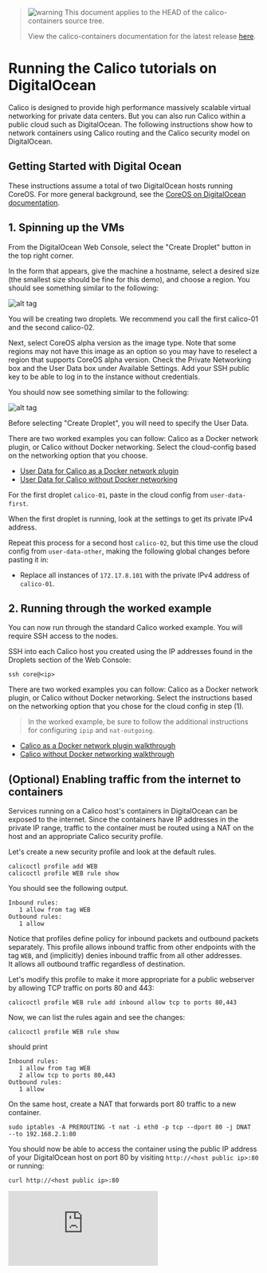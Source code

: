 <!--- master only -->
> ![warning](../images/warning.png) This document applies to the HEAD of the calico-containers source tree.
>
> View the calico-containers documentation for the latest release [here](https://github.com/projectcalico/calico-containers/blob/v0.22.0/README.md).
<!--- else
> You are viewing the calico-containers documentation for release **release**.
<!--- end of master only -->

# Running the Calico tutorials on DigitalOcean
Calico is designed to provide high performance massively scalable virtual networking for private data centers. But you 
can also run Calico within a public cloud such as DigitalOcean.  The following instructions show how to network 
containers using Calico routing and the Calico security model on DigitalOcean.

## Getting Started with Digital Ocean
These instructions assume a total of two DigitalOcean hosts running CoreOS. For more general background, see the 
[CoreOS on DigitalOcean documentation][coreos-digitalocean].

## 1. Spinning up the VMs
From the DigitalOcean Web Console, select the "Create Droplet" button in the top right corner.  

In the form that appears, give the machine a hostname, select a desired size (the smallest size should be fine for this 
demo), and choose a region.  You should see something similar to the following:

![alt tag](../images/Create_Droplet_1.png)

You will be creating two droplets.  We recommend you call the first calico-01 and the second
calico-02.

Next, select CoreOS alpha version as the image type.  Note that some regions may not have this image as an option so 
you may have to reselect a region that supports CoreOS alpha version. Check the Private Networking box and the User 
Data box under Available Settings.  Add your SSH public key to be able to log in to the instance without credentials.

You should now see something similar to the following:

![alt tag](../images/Create_Droplet_2.png)


Before selecting "Create Droplet", you will need to specify the User Data.  

There are two worked examples you can follow: Calico as a Docker network
plugin, or Calico without Docker networking.  Select the cloud-config based on 
the networking option that you choose.

- [User Data for Calico as a Docker network plugin](docker-network-plugin/cloud-config) 
- [User Data for Calico without Docker networking](without-docker-networking/cloud-config)  
  
For the first droplet `calico-01`, paste in the cloud config from
`user-data-first`.

When the first droplet is running, look at the settings to get its private IPv4
address.

Repeat this process for a second host `calico-02`, but this time use the
cloud config from `user-data-other`, making the following global changes before
pasting it in:
- Replace all instances of `172.17.8.101` with the private IPv4 address of `calico-01`.


## 2. Running through the worked example
You can now run through the standard Calico worked example.  You will require
SSH access to the nodes.

SSH into each Calico host you created using the IP addresses found in the 
Droplets section of the Web Console:
```
ssh core@<ip>
```

There are two worked examples you can follow: Calico as a Docker network
plugin, or Calico without Docker networking.  Select the instructions based on 
the networking option that you chose for the cloud config in step (1).

> In the worked example, be sure to follow the additional instructions for
configuring `ipip` and `nat-outgoing`. 

- [Calico as a Docker network plugin walkthrough](docker-network-plugin/README.md) 
- [Calico without Docker networking walkthrough](without-docker-networking/README.md)  

## (Optional) Enabling traffic from the internet to containers
Services running on a Calico host's containers in DigitalOcean can be exposed to the internet.  Since the containers 
have IP addresses in the private IP range, traffic to the container must be routed using a NAT on the host and an 
appropriate Calico security profile.

Let's create a new security profile and look at the default rules.
```
calicoctl profile add WEB
calicoctl profile WEB rule show
```
You should see the following output.
```
Inbound rules:
   1 allow from tag WEB 
Outbound rules:
   1 allow
```

Notice that profiles define policy for inbound packets and outbound packets separately.  This profile allows inbound 
traffic from other endpoints with the tag `WEB`, and (implicitly) denies inbound traffic from all other addresses.  
It allows all outbound traffic regardless of destination.

Let's modify this profile to make it more appropriate for a public webserver by allowing TCP traffic on ports 80 and 
443:

```
calicoctl profile WEB rule add inbound allow tcp to ports 80,443
```

Now, we can list the rules again and see the changes:

```
calicoctl profile WEB rule show
```

should print

```
Inbound rules:
   1 allow from tag WEB 
   2 allow tcp to ports 80,443
Outbound rules:
   1 allow
```

On the same host, create a NAT that forwards port 80 traffic to a new container.

```
sudo iptables -A PREROUTING -t nat -i eth0 -p tcp --dport 80 -j DNAT  --to 192.168.2.1:80
```

You should now be able to access the container using the public IP address of your DigitalOcean host on port 80 by 
visiting `http://<host public ip>:80` or running:

```
curl http://<host public ip>:80
```

[coreos-digitalocean]: https://coreos.com/docs/running-coreos/cloud-providers/digitalocean/
[![Analytics](https://calico-ga-beacon.appspot.com/UA-52125893-3/calico-containers/docs/calico-with-docker/DigitalOcean.md?pixel)](https://github.com/igrigorik/ga-beacon)
